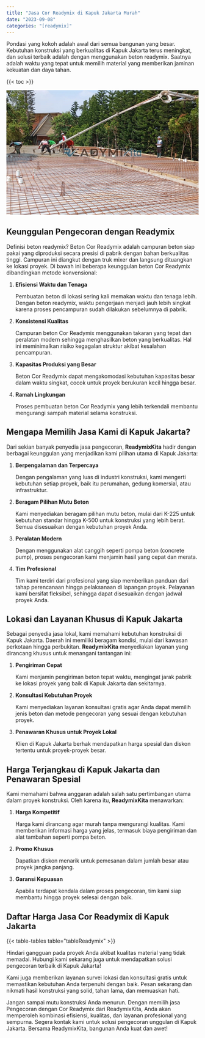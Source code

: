 ```yaml
---
title: "Jasa Cor Readymix di Kapuk Jakarta Murah"
date: "2023-09-08"
categories: "[readymix]"
---
```


Pondasi yang kokoh adalah awal dari semua bangunan yang besar. Kebutuhan konstruksi yang berkualitas di Kapuk Jakarta terus meningkat, dan solusi terbaik adalah dengan menggunakan beton readymix. Saatnya adalah waktu yang tepat untuk memilih material yang memberikan jaminan kekuatan dan daya tahan.

{{< toc >}}

![Jasa Cor Readymix di Kapuk Jakarta Murah](/images/readymix/cor-readymix-19.jpg)

## Keunggulan Pengecoran dengan Readymix

Definisi beton readymix? Beton Cor Readymix adalah campuran beton siap pakai yang diproduksi secara presisi di pabrik dengan bahan berkualitas tinggi. Campuran ini diangkut dengan truk mixer dan langsung dituangkan ke lokasi proyek. Di bawah ini beberapa keunggulan beton Cor Readymix dibandingkan metode konvensional:

1. **Efisiensi Waktu dan Tenaga**

   Pembuatan beton di lokasi sering kali memakan waktu dan tenaga lebih. Dengan beton readymix, waktu pengerjaan menjadi jauh lebih singkat karena proses pencampuran sudah dilakukan sebelumnya di pabrik.

2. **Konsistensi Kualitas**

   Campuran beton Cor Readymix menggunakan takaran yang tepat dan peralatan modern sehingga menghasilkan beton yang berkualitas. Hal ini meminimalkan risiko kegagalan struktur akibat kesalahan pencampuran.

3. **Kapasitas Produksi yang Besar**

   Beton Cor Readymix dapat mengakomodasi kebutuhan kapasitas besar dalam waktu singkat, cocok untuk proyek berukuran kecil hingga besar.

4. **Ramah Lingkungan**

   Proses pembuatan beton Cor Readymix yang lebih terkendali membantu mengurangi sampah material selama konstruksi.

## Mengapa Memilih Jasa Kami di Kapuk Jakarta?

Dari sekian banyak penyedia jasa pengecoran, **ReadymixKita** hadir dengan berbagai keunggulan yang menjadikan kami pilihan utama di Kapuk Jakarta:

1. **Berpengalaman dan Terpercaya**

   Dengan pengalaman yang luas di industri konstruksi, kami mengerti kebutuhan setiap proyek, baik itu perumahan, gedung komersial, atau infrastruktur.

2. **Beragam Pilihan Mutu Beton**

   Kami menyediakan beragam pilihan mutu beton, mulai dari K-225 untuk kebutuhan standar hingga K-500 untuk konstruksi yang lebih berat. Semua disesuaikan dengan kebutuhan proyek Anda.

3. **Peralatan Modern**

   Dengan menggunakan alat canggih seperti pompa beton (concrete pump), proses pengecoran kami menjamin hasil yang cepat dan merata.

4. **Tim Profesional**

   Tim kami terdiri dari profesional yang siap memberikan panduan dari tahap perencanaan hingga pelaksanaan di lapangan proyek. Pelayanan kami bersifat fleksibel, sehingga dapat disesuaikan dengan jadwal proyek Anda.

## Lokasi dan Layanan Khusus di Kapuk Jakarta

Sebagai penyedia jasa lokal, kami memahami kebutuhan konstruksi di Kapuk Jakarta. Daerah ini memiliki beragam kondisi, mulai dari kawasan perkotaan hingga perbukitan. **ReadymixKita** menyediakan layanan yang dirancang khusus untuk menangani tantangan ini:

1. **Pengiriman Cepat**

   Kami menjamin pengiriman beton tepat waktu, mengingat jarak pabrik ke lokasi proyek yang baik di Kapuk Jakarta dan sekitarnya.

2. **Konsultasi Kebutuhan Proyek**

   Kami menyediakan layanan konsultasi gratis agar Anda dapat memilih jenis beton dan metode pengecoran yang sesuai dengan kebutuhan proyek.

3. **Penawaran Khusus untuk Proyek Lokal**

   Klien di Kapuk Jakarta berhak mendapatkan harga spesial dan diskon tertentu untuk proyek-proyek besar.

## Harga Terjangkau di Kapuk Jakarta dan Penawaran Spesial

Kami memahami bahwa anggaran adalah salah satu pertimbangan utama dalam proyek konstruksi. Oleh karena itu, **ReadymixKita** menawarkan:

1. **Harga Kompetitif**

   Harga kami dirancang agar murah tanpa mengurangi kualitas. Kami memberikan informasi harga yang jelas, termasuk biaya pengiriman dan alat tambahan seperti pompa beton.

2. **Promo Khusus**

   Dapatkan diskon menarik untuk pemesanan dalam jumlah besar atau proyek jangka panjang.

3. **Garansi Kepuasan**

   Apabila terdapat kendala dalam proses pengecoran, tim kami siap membantu hingga proyek selesai dengan baik.

## Daftar Harga Jasa Cor Readymix di Kapuk Jakarta

{{< table-tables table="tableReadymix" >}}

Hindari gangguan pada proyek Anda akibat kualitas material yang tidak memadai. Hubungi kami sekarang juga untuk mendapatkan solusi pengecoran terbaik di Kapuk Jakarta!

Kami juga memberikan layanan survei lokasi dan konsultasi gratis untuk memastikan kebutuhan Anda terpenuhi dengan baik. Pesan sekarang dan nikmati hasil konstruksi yang solid, tahan lama, dan memuaskan hati.

Jangan sampai mutu konstruksi Anda menurun. Dengan memilih jasa Pengecoran dengan Cor Readymix dari ReadymixKita, Anda akan memperoleh kombinasi efisiensi, kualitas, dan layanan profesional yang sempurna. Segera kontak kami untuk solusi pengecoran unggulan di Kapuk Jakarta. Bersama ReadymixKita, bangunan Anda kuat dan awet!